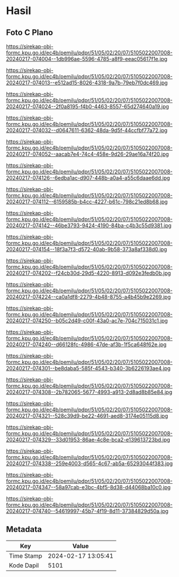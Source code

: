 # Hasil

## Foto C Plano

https://sirekap-obj-formc.kpu.go.id/ec4b/pemilu/pdpr/51/05/02/20/07/5105022007008-20240217-074004--1db996ae-5596-4785-a8f9-eeac05617f1e.jpg

https://sirekap-obj-formc.kpu.go.id/ec4b/pemilu/pdpr/51/05/02/20/07/5105022007008-20240217-074013--e512ad15-8026-4318-9a7b-79eb7f0dc469.jpg

https://sirekap-obj-formc.kpu.go.id/ec4b/pemilu/pdpr/51/05/02/20/07/5105022007008-20240217-074024--2f0a8195-f4b0-4463-8557-65d274640a19.jpg

https://sirekap-obj-formc.kpu.go.id/ec4b/pemilu/pdpr/51/05/02/20/07/5105022007008-20240217-074032--d0647611-6362-48da-9d5f-44ccfbf77a72.jpg

https://sirekap-obj-formc.kpu.go.id/ec4b/pemilu/pdpr/51/05/02/20/07/5105022007008-20240217-074052--aacab7e4-74c4-458e-9d26-29ae16a74f20.jpg

https://sirekap-obj-formc.kpu.go.id/ec4b/pemilu/pdpr/51/05/02/20/07/5105022007008-20240217-074126--6edba1ac-d907-448b-a0a4-a55c6daae6dd.jpg

https://sirekap-obj-formc.kpu.go.id/ec4b/pemilu/pdpr/51/05/02/20/07/5105022007008-20240217-074112--6159585b-b4cc-4227-b61c-798c21ed8b68.jpg

https://sirekap-obj-formc.kpu.go.id/ec4b/pemilu/pdpr/51/05/02/20/07/5105022007008-20240217-074142--46be3793-9424-4190-84ba-c4b3c55d9381.jpg

https://sirekap-obj-formc.kpu.go.id/ec4b/pemilu/pdpr/51/05/02/20/07/5105022007008-20240217-074154--18f3a7f3-d572-40ab-9b58-373a8af338d0.jpg

https://sirekap-obj-formc.kpu.go.id/ec4b/pemilu/pdpr/51/05/02/20/07/5105022007008-20240217-074202--f24cb30d-29d5-4220-8913-d092e3fedb0b.jpg

https://sirekap-obj-formc.kpu.go.id/ec4b/pemilu/pdpr/51/05/02/20/07/5105022007008-20240217-074224--ca0a1df8-2279-4b48-8755-a4b45b9e2269.jpg

https://sirekap-obj-formc.kpu.go.id/ec4b/pemilu/pdpr/51/05/02/20/07/5105022007008-20240217-074250--b05c2d49-c00f-43a0-ac7e-704c715031c1.jpg

https://sirekap-obj-formc.kpu.go.id/ec4b/pemilu/pdpr/51/05/02/20/07/5105022007008-20240217-074240--d66128fc-4986-47de-af3b-1f5ca648f62e.jpg

https://sirekap-obj-formc.kpu.go.id/ec4b/pemilu/pdpr/51/05/02/20/07/5105022007008-20240217-074301--be8daba5-585f-4543-b340-3b6226193ae4.jpg

https://sirekap-obj-formc.kpu.go.id/ec4b/pemilu/pdpr/51/05/02/20/07/5105022007008-20240217-074308--2b782065-5677-4993-a913-2d8ad8b85e84.jpg

https://sirekap-obj-formc.kpu.go.id/ec4b/pemilu/pdpr/51/05/02/20/07/5105022007008-20240217-074321--528c39d9-be22-4691-aed8-3174e05115d8.jpg

https://sirekap-obj-formc.kpu.go.id/ec4b/pemilu/pdpr/51/05/02/20/07/5105022007008-20240217-074329--33d01953-86ae-4c8e-bca2-e139613723bd.jpg

https://sirekap-obj-formc.kpu.go.id/ec4b/pemilu/pdpr/51/05/02/20/07/5105022007008-20240217-074338--259e4003-d565-4c67-ab5a-65293044f383.jpg

https://sirekap-obj-formc.kpu.go.id/ec4b/pemilu/pdpr/51/05/02/20/07/5105022007008-20240217-074347--58a97cab-e3bc-4bf5-8d38-d44068ba10c0.jpg

https://sirekap-obj-formc.kpu.go.id/ec4b/pemilu/pdpr/51/05/02/20/07/5105022007008-20240217-074740--54619997-45b7-4f19-8d11-37384829d50a.jpg


## Metadata

| Key        | Value               |
| ---------- | ------------------- |
| Time Stamp | 2024-02-17 13:05:41 |
| Kode Dapil | 5101                |



